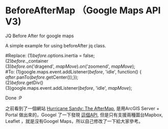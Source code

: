 # BeforeAfterMap （Google Maps API V3)
JQ Before After for google maps

A simple example for using beforeAfter jq class.

#Replace:
  (1)_before_.options.inertia = false; <br />
  (2)_before_._container<br />
  (3)_before_.on('dragend', _mapMove_).on('zoomend', _mapMove_);<br />
#To:
  (1)google.maps.event.addListener(_before_, 'idle', function() { _after_.panTo(_before_.getCenter());});<br />
  (2)_before_.getDiv()<br />
  (3)google.maps.event.addListener(_before_, 'idle', _mapMove_);<br />

Done :P

之前看到了一個網站 <a href="http://www.esri.com/services/disaster-response/hurricanes/hurricane-sandy-the-aftermap">Hurricane Sandy: The AfterMap</a>, 是用ArcGIS Server + Portal 做出來的，Googel 了一下發現 <a href="http://datatools.metrotrends.org/charts/metrodata/_Blog/Maps/BeforeAfter/index.cfm">這個API</a>, 但是只有支援兩種圖台Mapbox, Leaflet ，就是沒有Googel Maps，所以自己修改了一下給大家參考。
